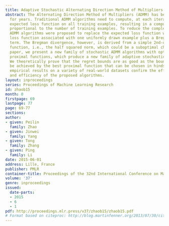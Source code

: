 ```yaml
---
title: Adaptive Stochastic Alternating Direction Method of Multipliers
abstract: The Alternating Direction Method of Multipliers (ADMM) has been studied
  for years. Traditional ADMM algorithms need to compute, at each iteration, an (empirical)
  expected loss function on all training examples, resulting in a computational complexity
  proportional to the number of training examples. To reduce the complexity, stochastic
  ADMM algorithms were proposed to replace the expected loss function with a random
  loss function associated with one uniformly drawn example plus a Bregman divergence
  term. The Bregman divergence, however, is derived from a simple 2nd-order proximal
  function, i.e., the half squared norm, which could be a suboptimal choice. In this
  paper, we present a new family of stochastic ADMM algorithms with optimal 2nd-order
  proximal functions, which produce a new family of adaptive stochastic ADMM methods.
  We theoretically prove that the regret bounds are as good as the bounds which could
  be achieved by the best proximal function that can be chosen in hindsight. Encouraging
  empirical results on a variety of real-world datasets confirm the effectiveness
  and efficiency of the proposed algorithms.
layout: inproceedings
series: Proceedings of Machine Learning Research
id: zhaob15
month: 0
firstpage: 69
lastpage: 77
page: 69-77
sections: 
author:
- given: Peilin
  family: Zhao
- given: Jinwei
  family: Yang
- given: Tong
  family: Zhang
- given: Ping
  family: Li
date: 2015-06-01
address: Lille, France
publisher: PMLR
container-title: Proceedings of the 32nd International Conference on Machine Learning
volume: '37'
genre: inproceedings
issued:
  date-parts:
  - 2015
  - 6
  - 1
pdf: http://proceedings.mlr.press/v37/zhaob15/zhaob15.pdf
# Format based on citeproc: http://blog.martinfenner.org/2013/07/30/citeproc-yaml-for-bibliographies/
---
```

